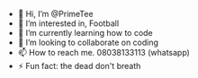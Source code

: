 - 👋 Hi, I’m @PrimeTee
- 👀 I’m interested in, Football
- 🌱 I’m currently learning how to code
- 💞️ I’m looking to collaborate on coding
- 📫 How to reach me. 08038133113 (whatsapp)
- ⚡ Fun fact: the dead don't breath

<!---
PrimeTee/PrimeTee is a ✨ special ✨ repository because its `README.md` (this file) appears on your GitHub profile.
You can click the Preview link to take a look at your changes.
--->
